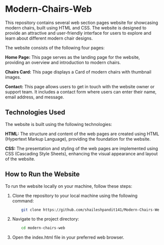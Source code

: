 # Modern-Chairs-Web

This repository contains several web section pages website for showcasing modern chairs, built using HTML and CSS. The website is designed to provide an attractive and user-friendly interface for users to explore and learn about different modern chair designs.



The website consists of the following four pages:

__Home Page:__ This page serves as the landing page for the website, providing an overview and introduction to modern chairs.

__Chairs Card:__ This page displays a Card of modern chairs with thumbnail images.

__Contact:__ This page allows users to get in touch with the website owner or support team. It includes a contact form where users can enter their name, email address, and message.


## Technologies Used

The website is built using the following technologies:

__HTML:__ The structure and content of the web pages are created using HTML (Hypertext Markup Language), providing the foundation for the website.

__CSS:__ The presentation and styling of the web pages are implemented using CSS (Cascading Style Sheets), enhancing the visual appearance and layout of the website.

## How to Run the Website

To run the website locally on your machine, follow these steps:

1. Clone the repository to your local machine using the following command:
    
    ```bash
        git clone https://github.com/shaileshpandit141/Modern-Chairs-Web.git
    ```

2. Navigate to the project directory:

    ```bash
        cd modern-chairs-web
    ```

3. Open the index.html file in your preferred web browser.

